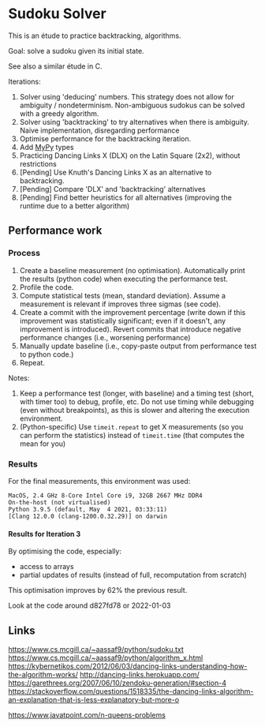 # Sudoku Solver

This is an étude to practice backtracking, algorithms.

Goal: solve a sudoku given its initial state.

See also a similar étude in C.

Iterations:

1. Solver using 'deducing' numbers. This strategy does not allow for ambiguity / nondeterminism. Non-ambiguous sudokus can be solved with a greedy algorithm.
2. Solver using 'backtracking' to try alternatives when there is ambiguity. Naive implementation, disregarding performance
3. Optimise performance for the backtracking iteration.
4. Add [MyPy](https://mypy.readthedocs.io/en/stable/index.html) types
5. Practicing Dancing Links X (DLX) on the Latin Square (2x2), without restrictions
6. [Pending] Use Knuth's Dancing Links X as an alternative to backtracking.
7. [Pending] Compare 'DLX' and 'backtracking' alternatives
8. [Pending] Find better heuristics for all alternatives (improving the runtime due to a better algorithm)


## Performance work

### Process

1. Create a baseline measurement (no optimisation). Automatically print the results (python code) when executing the performance test.
2. Profile the code.
3. Compute statistical tests (mean, standard deviation). Assume a measurement is relevant if improves three sigmas (see code).
4. Create a commit with the improvement percentage (write down if this improvement was statistically significant; even if it doesn't, any improvement is introduced).
Revert commits that introduce negative performance changes (i.e., worsening performance)
5. Manually update baseline (i.e., copy-paste output from performance test to python code.)
6. Repeat.

Notes:

1. Keep a performance test (longer, with baseline) and a timing test (short, with timer too) to debug, profile, etc.
Do not use timing while debugging (even without breakpoints), as this is slower and altering the execution environment. 
2. (Python-specific) Use `timeit.repeat` to get X measurements (so you can perform the statistics) instead of `timeit.time` (that computes the mean for you)

### Results

For the final measurements, this environment was used:

```
MacOS, 2.4 GHz 8-Core Intel Core i9, 32GB 2667 MHz DDR4
On-the-host (not virtualised)
Python 3.9.5 (default, May  4 2021, 03:33:11) 
[Clang 12.0.0 (clang-1200.0.32.29)] on darwin
```

#### Results for Iteration 3

By optimising the code, especially:

  * access to arrays
  * partial updates of results (instead of full, recomputation from scratch)

This optimisation improves by 62% the previous result.

Look at the code around d827fd78 or 2022-01-03

## Links

https://www.cs.mcgill.ca/~aassaf9/python/sudoku.txt
https://www.cs.mcgill.ca/~aassaf9/python/algorithm_x.html
https://kybernetikos.com/2012/06/03/dancing-links-understanding-how-the-algorithm-works/
http://dancing-links.herokuapp.com/
https://garethrees.org/2007/06/10/zendoku-generation/#section-4
https://stackoverflow.com/questions/1518335/the-dancing-links-algorithm-an-explanation-that-is-less-explanatory-but-more-o

https://www.javatpoint.com/n-queens-problems